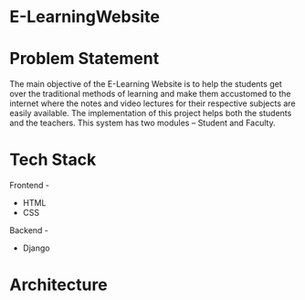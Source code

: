 # E-LearningWebsite

# Problem Statement
The main objective of the E-Learning Website is to help the students get over the traditional methods of learning and make them accustomed to the internet where the notes and video lectures for their respective subjects are easily available. The implementation of this project helps both the students and the teachers. This system has two modules – Student and Faculty.

# Tech Stack
Frontend -
- HTML
- CSS

Backend -
- Django

# Architecture
